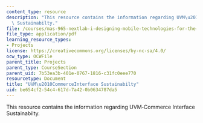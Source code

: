 ```yaml
---
content_type: resource
description: "This resource contains the information regarding UVM\u2010Commerce Interface\
  \ Sustainabilty."
file: /courses/mas-965-nextlab-i-designing-mobile-technologies-for-the-next-billion-users-fall-2008/be654cf254c4617d7a420b0634787da5_MITMAS_965F08_mcomm_m4.pdf
file_type: application/pdf
learning_resource_types:
- Projects
license: https://creativecommons.org/licenses/by-nc-sa/4.0/
ocw_type: OCWFile
parent_title: Projects
parent_type: CourseSection
parent_uid: 7b53ea3b-401e-0767-1816-c31fc0eee770
resourcetype: Document
title: "UVM\u2010CommerceInterface Sustainabilty"
uid: be654cf2-54c4-617d-7a42-0b0634787da5
---
```

This resource contains the information regarding UVM‐Commerce Interface Sustainabilty.